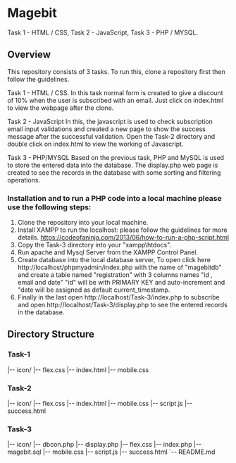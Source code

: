 # Magebit
Task 1 - HTML / CSS,  Task 2 - JavaScript,  Task 3 - PHP / MYSQL.

## Overview
This repository consists of 3 tasks. To run this, clone a repository first then follow the guidelines.

Task 1 - HTML / CSS.
In this task normal form is created to give a discount of 10% when the user is subscribed with an email.
Just click on index.html to view the webpage after the clone.

Task 2 -  JavaScript
In this, the javascript is used to check subscription email input validations and created a new page to show the success message after the successful validation.
Open the Task-2 directory and double click on index.html to view the working of Javascript.

Task 3 - PHP/MYSQL
Based on the previous task, PHP and MySQL is used to store the entered data into the database. The display.php web page is created to see the records in the database with some sorting and filtering operations.

### Installation and to run a PHP code into a local machine please use the following steps:
1. Clone the repository into your local machine.
2. Install XAMPP to run the localhost: please follow the guidelines for more details.
https://codeofaninja.com/2013/06/how-to-run-a-php-script.html
3. Copy the Task-3 directory into your "xampp\htdocs\".
4. Run apache and Mysql Server from the XAMPP  Control Panel.
5. Create database into the local database server, To open click here http://localhost/phpmyadmin/index.php with the name of "magebitdb" and create a table named "registration" with 3 columns names "id , email and date" "id" will be with PRIMARY KEY and auto-increment and "date will be assigned as default current_timestamp.
6. Finally in the last open http://localhost/Task-3/index.php to subscribe and open http://localhost/Task-3/display.php to see the entered records in the database. 


## Directory Structure

### Task-1
|-- icon/
|-- flex.css
|-- index.html
|-- mobile.css

### Task-2
|-- icon/
|-- flex.css
|-- index.html
|-- mobile.css
|-- script.js
|-- success.html

### Task-3
|-- icon/
|-- dbcon.php
|-- display.php
|-- flex.css
|-- index.php
|-- magebit.sql
|-- mobile.css
|-- script.js
|-- success.html
`-- README.md
